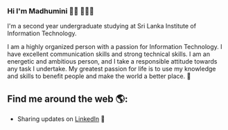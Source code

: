 ### Hi I'm Madhumini 👋🏾 👩🏾‍💻

I'm a second year undergraduate studying at Sri Lanka Institute of Information Technology. 

I am a highly organized person with a passion for Information Technology. I have excellent communication skills and strong technical skills. I am an energetic and ambitious person, and I take a responsible attitude towards any task I undertake. My greatest passion for life is to use my knowledge and skills to benefit people and make the world a better place. :gift_heart:


## Find me around the web 🌎: 
- Sharing updates on <a href="www.linkedin.com/in/madhuminigunaratnekdy/">LinkedIn</a> 💼
